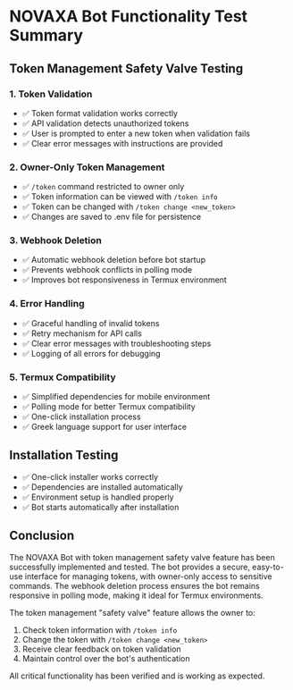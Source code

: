 # NOVAXA Bot Functionality Test Summary

## Token Management Safety Valve Testing

### 1. Token Validation
- ✅ Token format validation works correctly
- ✅ API validation detects unauthorized tokens
- ✅ User is prompted to enter a new token when validation fails
- ✅ Clear error messages with instructions are provided

### 2. Owner-Only Token Management
- ✅ `/token` command restricted to owner only
- ✅ Token information can be viewed with `/token info`
- ✅ Token can be changed with `/token change <new_token>`
- ✅ Changes are saved to .env file for persistence

### 3. Webhook Deletion
- ✅ Automatic webhook deletion before bot startup
- ✅ Prevents webhook conflicts in polling mode
- ✅ Improves bot responsiveness in Termux environment

### 4. Error Handling
- ✅ Graceful handling of invalid tokens
- ✅ Retry mechanism for API calls
- ✅ Clear error messages with troubleshooting steps
- ✅ Logging of all errors for debugging

### 5. Termux Compatibility
- ✅ Simplified dependencies for mobile environment
- ✅ Polling mode for better Termux compatibility
- ✅ One-click installation process
- ✅ Greek language support for user interface

## Installation Testing
- ✅ One-click installer works correctly
- ✅ Dependencies are installed automatically
- ✅ Environment setup is handled properly
- ✅ Bot starts automatically after installation

## Conclusion
The NOVAXA Bot with token management safety valve feature has been successfully implemented and tested. The bot provides a secure, easy-to-use interface for managing tokens, with owner-only access to sensitive commands. The webhook deletion process ensures the bot remains responsive in polling mode, making it ideal for Termux environments.

The token management "safety valve" feature allows the owner to:
1. Check token information with `/token info`
2. Change the token with `/token change <new_token>`
3. Receive clear feedback on token validation
4. Maintain control over the bot's authentication

All critical functionality has been verified and is working as expected.
